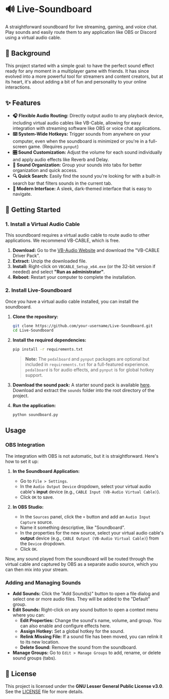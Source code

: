 # 🔊 Live-Soundboard

A straightforward soundboard for live streaming, gaming, and voice chat. Play sounds and easily route them to any application like OBS or Discord using a virtual audio cable.

## 📖 Background

This project started with a simple goal: to have the perfect sound effect ready for any moment in a multiplayer game with friends. It has since evolved into a more powerful tool for streamers and content creators, but at its heart, it's about adding a bit of fun and personality to your online interactions.

## ✨ Features

*   **🎧 Flexible Audio Routing:** Directly output audio to any playback device, including virtual audio cables like VB-Cable, allowing for easy integration with streaming software like OBS or voice chat applications.
*   **⌨️ System-Wide Hotkeys:** Trigger sounds from anywhere on your computer, even when the soundboard is minimized or you're in a full-screen game. (Requires `pynput`)
*   **🎛️ Sound Customization:** Adjust the volume for each sound individually and apply audio effects like Reverb and Delay.
*   **📂 Sound Organization:** Group your sounds into tabs for better organization and quick access.
*   **🔍 Quick Search:** Easily find the sound you're looking for with a built-in search bar that filters sounds in the current tab.
*   **💅 Modern Interface:** A sleek, dark-themed interface that is easy to navigate.

## 🚀 Getting Started

### 1. Install a Virtual Audio Cable

This soundboard requires a virtual audio cable to route audio to other applications. We recommend VB-CABLE, which is free.

1.  **Download:** Go to the [VB-Audio Website](https://vb-audio.com/Cable/) and download the "VB-CABLE Driver Pack".
2.  **Extract:** Unzip the downloaded file.
3.  **Install:** Right-click on `VBCABLE_Setup_x64.exe` (or the 32-bit version if needed) and select **"Run as administrator"**.
4.  **Reboot:** Restart your computer to complete the installation.

### 2. Install Live-Soundboard

Once you have a virtual audio cable installed, you can install the soundboard.

1.  **Clone the repository:**
    ```bash
    git clone https://github.com/your-username/Live-Soundboard.git
    cd Live-Soundboard
    ```

2.  **Install the required dependencies:**
    ```bash
    pip install -r requirements.txt
    ```
    > **Note:** The `pedalboard` and `pynput` packages are optional but included in `requirements.txt` for a full-featured experience. `pedalboard` is for audio effects, and `pynput` is for global hotkey support.

3.  **Download the sound pack:**
    A starter sound pack is available [here](https://files.catbox.moe/qvrvbo.zip). Download and extract the `sounds` folder into the root directory of the project.

4.  **Run the application:**
    ```bash
    python soundboard.py
    ```

## Usage

### OBS Integration

The integration with OBS is not automatic, but it is straightforward. Here's how to set it up:

1.  **In the Soundboard Application:**
    *   Go to `File > Settings`.
    *   In the `Audio Output Device` dropdown, select your virtual audio cable's **input** device (e.g., `CABLE Input (VB-Audio Virtual Cable)`).
    *   Click `OK` to save.

2.  **In OBS Studio:**
    *   In the `Sources` panel, click the `+` button and add an `Audio Input Capture` source.
    *   Name it something descriptive, like "Soundboard".
    *   In the properties for the new source, select your virtual audio cable's **output** device (e.g., `CABLE Output (VB-Audio Virtual Cable)`) from the `Device` dropdown.
    *   Click `OK`.

Now, any sound played from the soundboard will be routed through the virtual cable and captured by OBS as a separate audio source, which you can then mix into your stream.

### Adding and Managing Sounds

*   **Add Sounds:** Click the "Add Sound(s)" button to open a file dialog and select one or more audio files. They will be added to the "Default" group.
*   **Edit Sounds:** Right-click on any sound button to open a context menu where you can:
    *   **Edit Properties:** Change the sound's name, volume, and group. You can also enable and configure effects here.
    *   **Assign Hotkey:** Set a global hotkey for the sound.
    *   **Relink Missing File:** If a sound file has been moved, you can relink it to its new location.
    *   **Delete Sound:** Remove the sound from the soundboard.
*   **Manage Groups:** Go to `Edit > Manage Groups` to add, rename, or delete sound groups (tabs).

## 📝 License

This project is licensed under the **GNU Lesser General Public License v3.0**. See the [LICENSE](LICENSE) file for more details.
